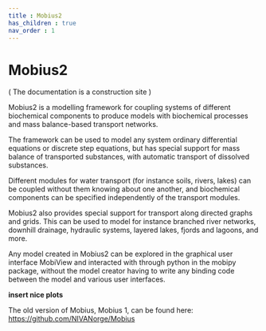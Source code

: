 ```yaml
---
title : Mobius2
has_children : true
nav_order : 1
---
```


# Mobius2

( The documentation is a construction site )

Mobius2 is a modelling framework for coupling systems of different biochemical components to produce models with biochemical processes and mass balance-based transport networks.

The framework can be used to model any system ordinary differential equations or discrete step equations, but has special support for mass balance of transported substances, with automatic transport of dissolved substances.

Different modules for water transport (for instance soils, rivers, lakes) can be coupled without them knowing about one another, and biochemical components can be specified independently of the transport modules.

Mobius2 also provides special support for transport along directed graphs and grids. This can be used to model for instance branched river networks, downhill drainage, hydraulic systems, layered lakes, fjords and lagoons, and more.

Any model created in Mobius2 can be explored in the graphical user interface MobiView and interacted with through python in the mobipy package, without the model creator having to write any binding code between the model and various user interfaces.

**insert nice plots**

The old version of Mobius, Mobius 1, can be found here:
https://github.com/NIVANorge/Mobius
